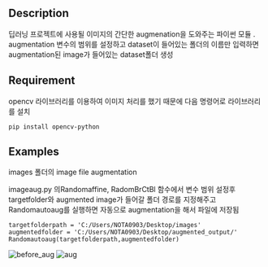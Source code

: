 ## Description
딥러닝 프로젝트에 사용될 이미지의 간단한 augmenation을 도와주는 파이썬 모듈 . augmentation 변수의 범위를 설정하고 dataset이 들어있는 폴더의 이름만 입력하면 augmentation된 image가 들어있는 dataset폴더 생성

## Requirement
opencv 라이브러리를 이용하여 이미지 처리를 했기 때문에 다음 명령어로 라이브러리를 설치
```
pip install opencv-python
```
## Examples

images 폴더의 image file augmentation

imageaug.py 의Randomaffine, RadomBrCtBl 함수에서 변수 범위 설정후
targetfolder와 augmented image가 들어갈 폴더 경로를 지정해주고 Randomautoaug를 실행하면 자동으로 augmentation을 해서 파일에 저장됨

```
targetfolderpath = 'C:/Users/NOTA0903/Desktop/images'
augmentedfolder = 'C:/Users/NOTA0903/Desktop/augmented_output/'
Randomautoaug(targetfolderpath,augmentedfolder)
```
![before_aug](https://user-images.githubusercontent.com/69490987/105013417-92cba500-5a82-11eb-965a-d4af8d582186.PNG)
![aug](https://user-images.githubusercontent.com/69490987/105013449-9c550d00-5a82-11eb-98d4-6de9eca57177.PNG)
